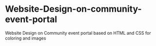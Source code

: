 # Website-Design-on-community-event-portal
Website Design on Community event portal based on HTML and CSS for coloring and images
